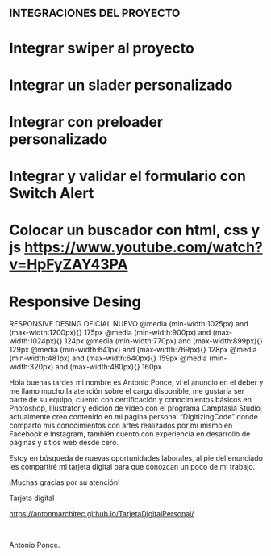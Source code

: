 ## INTEGRACIONES DEL PROYECTO
# Integrar swiper al proyecto
# Integrar un slader personalizado
# Integrar con preloader personalizado
# Integrar y validar el formulario con Switch Alert
# Colocar un buscador con html, css y js       https://www.youtube.com/watch?v=HpFyZAY43PA



# Responsive Desing
  RESPONSIVE DESING OFICIAL NUEVO
@media (min-width:1025px) and (max-width:1200px){}     175px
@media (min-width:900px)  and (max-width:1024px){}     124px
@media (min-width:770px)  and (max-width:899px){}      129px
@media (min-width:641px)  and (max-width:769px){}      128px
@media (min-width:481px)  and (max-width:640px){}      159px
@media (min-width:320px)  and (max-width:480px){}      160px




Hola buenas tardes mi nombre es Antonio Ponce, vi el anuncio en el deber y me llamo mucho la atención sobre el cargo disponible, me gustaría ser parte de su equipo, cuento con certificación y conocimientos básicos en Photoshop, Illustrator y edición de video con el programa Camptasia Studio, actualmente creo contenido en mi página personal “DigitizingCode” donde comparto mis conocimientos con artes realizados por mí mismo en Facebook e Instagram, también cuento con experiencia en desarrollo de páginas y sitios web desde cero.

Estoy en búsqueda de nuevas oportunidades laborales, al pie del enunciado les compartiré mi tarjeta digital para que conozcan un poco de mi trabajo.


¡Muchas gracias por su atención!



Tarjeta digital

https://antonmarchitec.github.io/TarjetaDigitalPersonal/

 

Antonio Ponce.  


 